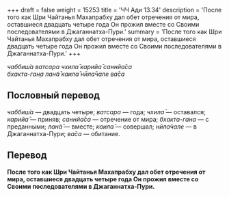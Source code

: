 +++
draft = false
weight = 15253
title = 'ЧЧ Ади 13.34'
description = 'После того как Шри Чайтанья Махапрабху дал обет отречения от мира, оставшиеся двадцать четыре года Он прожил вместе со Своими последователями в Джаганнатха-Пури.'
summary = 'После того как Шри Чайтанья Махапрабху дал обет отречения от мира, оставшиеся двадцать четыре года Он прожил вместе со Своими последователями в Джаганнатха-Пури.'
+++

_чаббиш́а ватсара чхила̄ карийа̄ саннйа̄са  
бхакта-ган̣а лан̃а̄ каила̄ нӣла̄чале ва̄са_

## Пословный перевод

_чаббиш́а_ — двадцать четыре; _ватсара_ — года; _чхила̄_ — оставался; _карийа̄_ — приняв; _саннйа̄са_ — отречение от мира; _бхакта_\-_гана_ — с преданными; _лан̃а̄_ — вместе; _каила̄_ — совершал; _нӣла̄чале_ — в Джаганнатха-Пури; _ва̄са_ — обитание.

## Перевод

**После того как Шри Чайтанья Махапрабху дал обет отречения от мира, оставшиеся двадцать четыре года Он прожил вместе со Своими последователями в Джаганнатха-Пури.**

